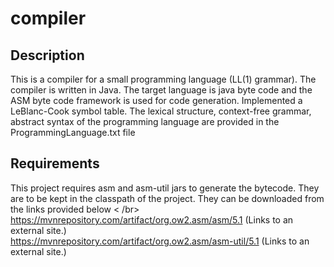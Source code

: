 # compiler
## Description
This is a compiler for a small programming language (LL(1) grammar). The compiler is written in Java. The target language is java byte code and the ASM byte code framework is used for code generation. Implemented a LeBlanc-Cook symbol table. The lexical structure, context-free grammar, abstract syntax of the programming language are provided in the ProgrammingLanguage.txt file

## Requirements
This project requires asm and asm-util jars to generate the bytecode. They are to be kept in the classpath of the project. They can be downloaded from the links provided below < /br>
https://mvnrepository.com/artifact/org.ow2.asm/asm/5.1 (Links to an external site.) </br>
https://mvnrepository.com/artifact/org.ow2.asm/asm-util/5.1 (Links to an external site.)
